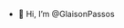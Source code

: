 - 👋 Hi, I’m @GlaisonPassos

<!---
GlaisonPassos/GlaisonPassos is a ✨ special ✨ repository because its `README.md` (this file) appears on your GitHub profile.
You can click the Preview link to take a look at your changes.
--->
